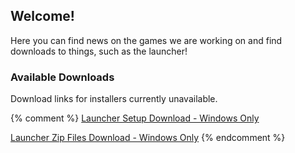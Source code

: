 ## Welcome!

Here you can find news on the games we are working on and find downloads to things, such as the launcher!

### Available Downloads

Download links for installers currently unavailable.

{% comment %} 
[Launcher Setup Download - Windows Only](https://raw.githubusercontent.com/the-council-of-the-creators/PublicPages/gh-pages/Installer/TheCouncilOfTheCreatorsInstaller.msi)  

[Launcher Zip Files Download - Windows Only](https://raw.githubusercontent.com/the-council-of-the-creators/PublicPages/gh-pages/Installer/TheCouncilOfTheCreatorsLauncher.zip)
{% endcomment %}